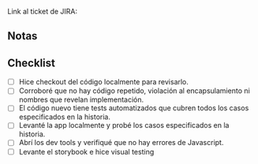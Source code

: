 Link al ticket de JIRA: 

## Notas


## Checklist

- [ ] Hice checkout del código localmente para revisarlo.
- [ ] Corroboré que no hay código repetido, violación al encapsulamiento ni nombres que revelan implementación.
- [ ] El código nuevo tiene tests automatizados que cubren todos los casos especificados en la historia.
- [ ] Levanté la app localmente y probé los casos especificados en la historia.
- [ ] Abrí los dev tools y verifiqué que no hay errores de Javascript.
- [ ] Levante el storybook e hice visual testing
